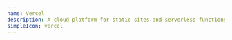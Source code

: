 ```yaml
---
name: Vercel
description: A cloud platform for static sites and serverless functions, enabling frontend teams to build, deploy, and scale modern web applications.
simpleIcon: vercel
---
```

